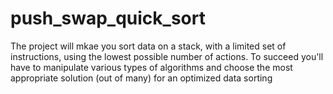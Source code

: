 # push_swap_quick_sort

The project will mkae you sort data on a stack, with a limited set of instructions, using the lowest possible number of actions.
To succeed you'll have to manipulate various types of algorithms and choose the most appropriate solution (out of many) for an optimized data sorting
